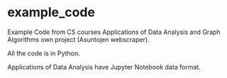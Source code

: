 # example_code
Example Code from CS courses Applications of Data Analysis and Graph Algorithms own project (Asuntojen webscraper).

All the code is in Python.

Applications of Data Analysis have Jupyter Notebook data format.
